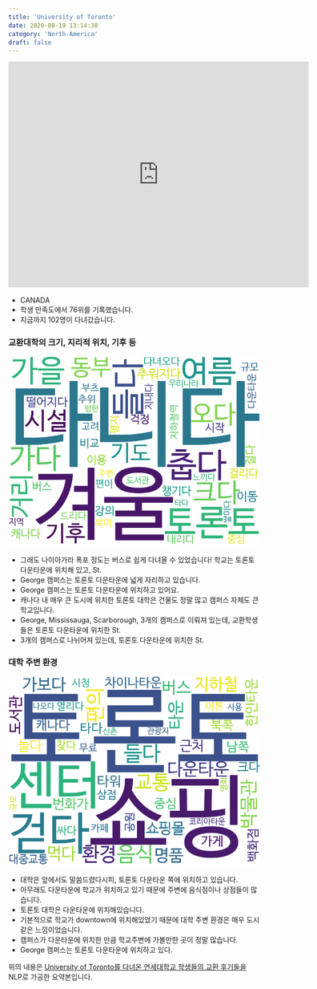 ```yaml
---
title: 'University of Toronto'
date: 2020-08-19 13:14:38
category: 'North-America'
draft: false
---
```


<iframe
width="600"
height="450"
frameborder="0" style="border:0"
src="https://www.google.com/maps/embed/v1/place?key=AIzaSyC9e1AME-pVmWC4hBpFdu5S4dKzyepa3HQ&q=University+of+Toronto&center=43.6628917,-79.39565640000001&zoom=14" allowfullscreen>
</iframe>


* CANADA
* 학생 만족도에서 76위를 기록했습니다.
* 지금까지 102명이 다녀갔습니다. 

### 교환대학의 크기, 지리적 위치, 기후 등

![gen_info-WordCloud](../univ_wordclouds_okt/gen_info/CA000015_gen_info_okt.png)

* 그래도 나이아가라 폭포 정도는 버스로 쉽게 다녀올 수 있었습니다! 학교는 토론토 다운타운에 위치해 있고, St.
* George 캠퍼스는 토론토 다운타운에 넓게 자리하고 있습니다.
* George 캠퍼스는 토론토 다운타운에 위치하고 있어요.
* 캐나다 내 매우 큰 도시에 위치한 토론토 대학은 건물도 정말 많고 캠퍼스 자체도 큰 학교입니다.
* George, Mississauga, Scarborough, 3개의 캠퍼스로 이뤄져 있는데, 교환학생들은 토론토 다운타운에 위치한 St.
* 3개의 캠퍼스로 나뉘어져 있는데, 토론토 다운타운에 위치한 St.


### 대학 주변 환경

![env_info-WordCloud](../univ_wordclouds_okt/env_info/CA000015_env_info_okt.png)

* 대학은 앞에서도 말씀드렸다시피, 토론토 다운타운 쪽에 위치하고 있습니다.
* 아무래도 다운타운에 학교가 위치하고 있기 때문에 주변에 음식점이나 상점들이 많습니다.
* 토론토 대학은 다운타운에 위치해있습니다.
* 기본적으로 학교가 downtown에 위치해있었기 때문에 대학 주변 환경은 매우 도시같은 느낌이었습니다.
* 캠퍼스가 다운타운에 위치한 만큼 학교주변에 가볼만한 곳이 정말 많습니다.
* George 캠퍼스는 토론토 다운타운에 위치하고 있다.


위의 내용은 [University of Toronto를 다녀온 연세대학교 학생들의 교환 후기들을](http://oia.yonsei.ac.kr/partner/expReport.asp?ucode=CA000015&bgbn=A) NLP로 가공한 요약본입니다. 
